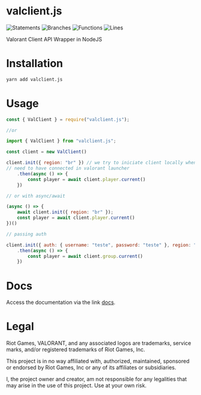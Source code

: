 # valclient.js

![Statements](https://img.shields.io/badge/statements-100%25-brightgreen.svg) ![Branches](https://img.shields.io/badge/branches-100%25-brightgreen.svg) ![Functions](https://img.shields.io/badge/functions-100%25-brightgreen.svg) ![Lines](https://img.shields.io/badge/lines-100%25-brightgreen.svg)

Valorant Client API Wrapper in NodeJS

# Installation


```sh
yarn add valclient.js
```

# Usage

```js
const { ValClient } = require("valclient.js");

//or

import { ValClient } from "valclient.js";

const client = new ValClient()

client.init({ region: "br" }) // we try to iniciate client locally when not pass auth
// need to have connected in valorant launcher
    .then(async () => {
        const player = await client.player.current()
    })

// or with async/await

(async () => {
    await client.init({ region: "br" });
    const player = await client.player.current()
})()

// passing auth

client.init({ auth: { username: "teste", password: "teste" }, region: "br" })
    .then(async () => {
        const player = await client.group.current()
    })
```

# Docs

Access the documentation via the link [docs](https://github.com/igorwessel/valclient.js/tree/master/docs).
# Legal

Riot Games, VALORANT, and any associated logos are trademarks, service marks, and/or registered trademarks of Riot Games, Inc.

This project is in no way affiliated with, authorized, maintained, sponsored or endorsed by Riot Games, Inc or any of its affiliates or subsidiaries.

I, the project owner and creator, am not responsible for any legalities that may arise in the use of this project. Use at your own risk.